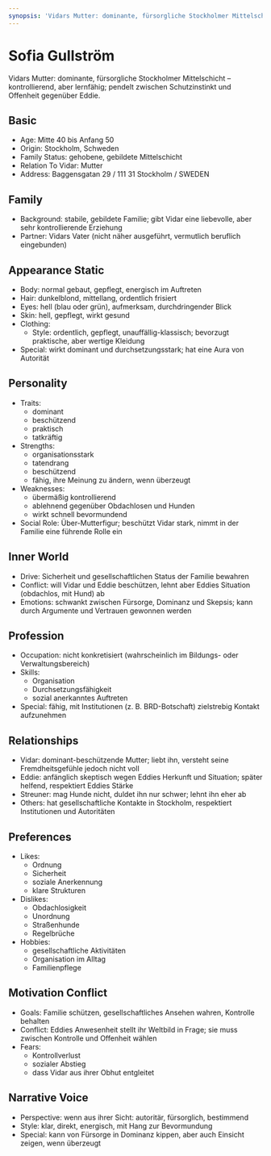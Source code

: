 ```yaml
---
synopsis: 'Vidars Mutter: dominante, fürsorgliche Stockholmer Mittelschicht – kontrollierend, aber lernfähig; pendelt zwischen Schutzinstinkt und Offenheit gegenüber Eddie.'
---
```


# Sofia Gullström

Vidars Mutter: dominante, fürsorgliche Stockholmer Mittelschicht –
kontrollierend, aber lernfähig; pendelt zwischen Schutzinstinkt und Offenheit
gegenüber Eddie.

## Basic
- Age: Mitte 40 bis Anfang 50
- Origin: Stockholm, Schweden
- Family Status: gehobene, gebildete Mittelschicht
- Relation To Vidar: Mutter
- Address: Baggensgatan 29 / 111 31 Stockholm / SWEDEN

## Family
- Background: stabile, gebildete Familie; gibt Vidar eine liebevolle, aber sehr kontrollierende Erziehung
- Partner: Vidars Vater (nicht näher ausgeführt, vermutlich beruflich eingebunden)

## Appearance Static
- Body: normal gebaut, gepflegt, energisch im Auftreten
- Hair: dunkelblond, mittellang, ordentlich frisiert
- Eyes: hell (blau oder grün), aufmerksam, durchdringender Blick
- Skin: hell, gepflegt, wirkt gesund
- Clothing:
  - Style: ordentlich, gepflegt, unauffällig-klassisch; bevorzugt praktische, aber wertige Kleidung
- Special: wirkt dominant und durchsetzungsstark; hat eine Aura von Autorität

## Personality
- Traits:
  - dominant
  - beschützend
  - praktisch
  - tatkräftig
- Strengths:
  - organisationsstark
  - tatendrang
  - beschützend
  - fähig, ihre Meinung zu ändern, wenn überzeugt
- Weaknesses:
  - übermäßig kontrollierend
  - ablehnend gegenüber Obdachlosen und Hunden
  - wirkt schnell bevormundend
- Social Role: Über-Mutterfigur; beschützt Vidar stark, nimmt in der Familie eine führende Rolle ein

## Inner World
- Drive: Sicherheit und gesellschaftlichen Status der Familie bewahren
- Conflict: will Vidar und Eddie beschützen, lehnt aber Eddies Situation (obdachlos, mit Hund) ab
- Emotions: schwankt zwischen Fürsorge, Dominanz und Skepsis; kann durch Argumente und Vertrauen gewonnen werden

## Profession
- Occupation: nicht konkretisiert (wahrscheinlich im Bildungs- oder Verwaltungsbereich)
- Skills:
  - Organisation
  - Durchsetzungsfähigkeit
  - sozial anerkanntes Auftreten
- Special: fähig, mit Institutionen (z. B. BRD-Botschaft) zielstrebig Kontakt aufzunehmen

## Relationships
- Vidar: dominant-beschützende Mutter; liebt ihn, versteht seine Fremdheitsgefühle jedoch nicht voll
- Eddie: anfänglich skeptisch wegen Eddies Herkunft und Situation; später helfend, respektiert Eddies Stärke
- Streuner: mag Hunde nicht, duldet ihn nur schwer; lehnt ihn eher ab
- Others: hat gesellschaftliche Kontakte in Stockholm, respektiert Institutionen und Autoritäten

## Preferences
- Likes:
  - Ordnung
  - Sicherheit
  - soziale Anerkennung
  - klare Strukturen
- Dislikes:
  - Obdachlosigkeit
  - Unordnung
  - Straßenhunde
  - Regelbrüche
- Hobbies:
  - gesellschaftliche Aktivitäten
  - Organisation im Alltag
  - Familienpflege

## Motivation Conflict
- Goals: Familie schützen, gesellschaftliches Ansehen wahren, Kontrolle behalten
- Conflict: Eddies Anwesenheit stellt ihr Weltbild in Frage; sie muss zwischen Kontrolle und Offenheit wählen
- Fears:
  - Kontrollverlust
  - sozialer Abstieg
  - dass Vidar aus ihrer Obhut entgleitet

## Narrative Voice
- Perspective: wenn aus ihrer Sicht: autoritär, fürsorglich, bestimmend
- Style: klar, direkt, energisch, mit Hang zur Bevormundung
- Special: kann von Fürsorge in Dominanz kippen, aber auch Einsicht zeigen, wenn überzeugt
